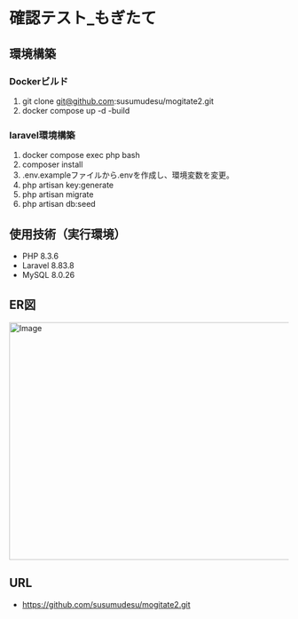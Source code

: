 # 確認テスト_ もぎたて

  
## 環境構築
  
### Dockerビルド

1. git clone git@github.com:susumudesu/mogitate2.git
2. docker compose up -d -build

### laravel環境構築

1. docker compose exec php bash
2. composer install
3. .env.exampleファイルから.envを作成し、環境変数を変更。
4. php artisan key:generate
5. php artisan migrate
6. php artisan db:seed

## 使用技術（実行環境）
- PHP 8.3.6
- Laravel 8.83.8
- MySQL 8.0.26

## ER図

<img width="770" height="428" alt="Image" src="https://github.com/user-attachments/assets/2768b1f0-5e08-43e9-87dd-e37b36ff449b" />

## URL
- https://github.com/susumudesu/mogitate2.git
